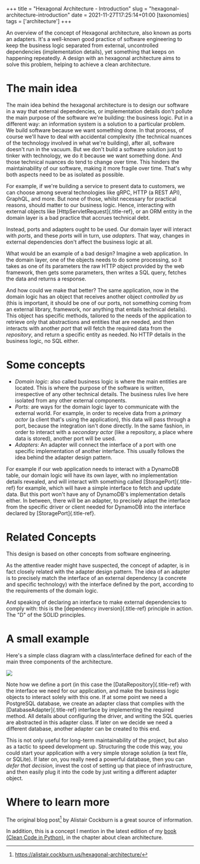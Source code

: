 +++
title = "Hexagonal Architecture - Introduction"
slug = "hexagonal-architecture-introduction"
date = 2021-11-27T17:25:14+01:00
[taxonomies]
tags = ['architecture']
+++

An overview of the concept of Hexagonal architecture, also known as
ports an adapters. It\'s a well-known good practice of software
engineering to keep the business logic separated from external,
uncontrolled dependencies (implementation details), yet something that
keeps on happening repeatedly. A design with an hexagonal architecture
aims to solve this problem, helping to achieve a clean architecture.

# The main idea

The main idea behind the hexagonal architecture is to design our
software in a way that external dependencies, or implementation details
don\'t pollute the main purpose of the software we\'re building: the
business logic. Put in a different way: an information system is a
solution to a particular problem. We build software because we want
something done. In that process, of course we\'ll have to deal with
accidental complexity (the technical nuances of the technology involved
in what we\'re building), after all, software doesn\'t run in the
vacuum. But we don\'t build a software solution just to tinker with
technology, we do it because we want something done. And those technical
nuances do tend to change over time. This hinders the maintainability of
our software, making it more fragile over time. That\'s why both aspects
need to be as isolated as possible.

For example, if we\'re building a service to present data to customers,
we can choose among several technologies like gRPC, HTTP (a REST API),
GraphQL, and more. But none of those, whilst necessary for practical
reasons, should matter to our business logic. Hence, interacting with
external objects like [HttpServletRequest]{.title-ref}, or an ORM entity
in the domain layer is a bad practice that accrues technical debt.

Instead, ports and adapters ought to be used. Our domain layer will
interact with *ports*, and these *ports* will in turn, use *adapters*.
That way, changes in external dependencies don\'t affect the business
logic at all.

What would be an example of a bad design? Imagine a web application. In
the domain layer, one of the objects needs to do some processing, so it
takes as one of its parameters the raw HTTP object provided by the web
framework, then gets some parameters, then writes a SQL query, fetches
the data and returns a response.

And how could we make that better? The same application, now in the
domain logic has an object that receives another object *controlled by
us* (this is important, it should be one of our ports, not something
coming from an external library, framework, nor anything that entails
technical details). This object has specific methods, tailored to the
needs of the application to retrieve only that abstractions and entities
that are needed, and then interacts with another *port* that will fetch
the required data from the *repository*, and return a specific entity as
needed. No HTTP details in the business logic, no SQL either.

# Some concepts

-   *Domain logic*: also called business logic is where the main
    entities are located. This is where the purpose of the software is
    written, irrespective of any other technical details. The business
    rules live here isolated from any other external components.
-   *Ports*: are ways for the domain logic layer to communicate with the
    external world. For example, in order to receive data from a
    *primary actor* (a client that\'s using the application), this data
    will pass through a port, because the integration isn\'t done
    directly. In the same fashion, in order to interact with a
    *secondary actor* (like a repository, a place where data is stored),
    another port will be used.
-   *Adapters*: An adapter will connect the interface of a port with one
    specific implementation of another interface. This usually follows
    the idea behind the adapter design pattern.

For example if our web application needs to interact with a DynamoDB
table, our domain logic will have its own layer, with no implementation
details revealed, and will interact with something called
[StoragePort]{.title-ref} for example, which will have a simple
interface to fetch and update data. But this port won\'t have any of
DynamoDB\'s implementation details either. In between, there will be an
adapter, to precisely adapt the interface from the specific driver or
client needed for DynamoDB into the interface declared by
[StoragePort]{.title-ref}.

# Related Concepts

This design is based on other concepts from software engineering.

As the attentive reader might have suspected, the concept of adapter, is
in fact closely related with the adapter design pattern. The idea of an
adapter is to precisely match the interface of an external dependency (a
concrete and specific technology) with the interface defined by the
port, according to the requirements of the domain logic.

And speaking of declaring an interface to make external dependencies to
comply with: this is the [dependency inversion]{.title-ref} principle in
action. The \"D\" of the SOLID principles.

# A small example

Here\'s a simple class diagram with a class/interface defined for each
of the main three components of the architecture.

![](https://www.plantuml.com/plantuml/png/ZL2zJiCm4DxlAMxaHnbO8uPIkY1r0Fe4XtD9B3c-O9z14VJTIK9Q2OUXa-MxxxwVRnELWgREOSiDDUB90LYl76eoZ3jIUgF83nNrumo_017nGso5gQz8-J55bOx31Bmoo-UfkeOZG7vy_rqKk1iyTRBRBiF_GSyIjGbyUDcVOB0QONcH3o_A66pJAagz9YxBzVsSyT2piRKrE6BnFN4OK0NdbP6kTmD-McrHMyPpNS2-maaGm3YASQxlbNk9LYKCItjvOlfzvztj9Pbc2NHSwsJk3eudkMsArdECUsciMTJ2MRxCx4ntcS6ReiZjmL_I4P7JRCRKgNC_)

Note how we define a port (in this case the [DataRepository]{.title-ref}
with the interface we need for our application, and make the business
logic objects to interact solely with this one. If at some point we need
a PostgreSQL database, we create an adapter class that complies with the
[DatabaseAdapter]{.title-ref} interface by implementing the required
method. All details about configuring the driver, and writing the SQL
queries are abstracted in this adapter class. If later on we decide we
need a different database, another adapter can be created to this end.

This is not only useful for long-term maintainability of the project,
but also as a tactic to speed development up. Structuring the code this
way, you could start your application with a very simple storage
solution (a text file, or SQLite). If later on, you really need a
powerful database, then you can *defer that decision*, invest the cost
of setting up that piece of infrastructure, and then easily plug it into
the code by just writing a different adapter object.

# Where to learn more

The original blog post[^1] by Alistair Cockburn is a great source of
information.

In addition, this is a concept I mention in the latest edition of my
[book (Clean Code in Python)](link://slug/second-edition-is-here), in
the chapter about clean architecture.

[^1]: <https://alistair.cockburn.us/hexagonal-architecture/>
